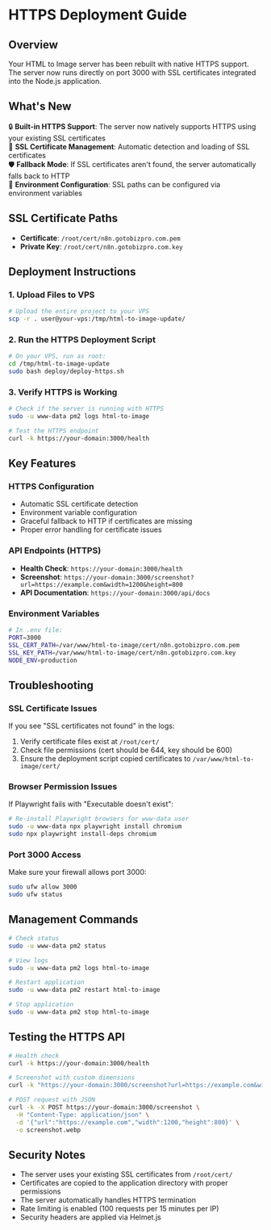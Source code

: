 # HTTPS Deployment Guide

## Overview
Your HTML to Image server has been rebuilt with native HTTPS support. The server now runs directly on port 3000 with SSL certificates integrated into the Node.js application.

## What's New 
🔒 **Built-in HTTPS Support**: The server now natively supports HTTPS using your existing SSL certificates  
📁 **SSL Certificate Management**: Automatic detection and loading of SSL certificates  
🛡️ **Fallback Mode**: If SSL certificates aren't found, the server automatically falls back to HTTP  
🔧 **Environment Configuration**: SSL paths can be configured via environment variables  

## SSL Certificate Paths
- **Certificate**: `/root/cert/n8n.gotobizpro.com.pem`
- **Private Key**: `/root/cert/n8n.gotobizpro.com.key`

## Deployment Instructions

### 1. Upload Files to VPS
```bash
# Upload the entire project to your VPS
scp -r . user@your-vps:/tmp/html-to-image-update/
```

### 2. Run the HTTPS Deployment Script
```bash
# On your VPS, run as root:
cd /tmp/html-to-image-update
sudo bash deploy/deploy-https.sh
```

### 3. Verify HTTPS is Working
```bash
# Check if the server is running with HTTPS
sudo -u www-data pm2 logs html-to-image

# Test the HTTPS endpoint
curl -k https://your-domain:3000/health
```

## Key Features

### HTTPS Configuration
- Automatic SSL certificate detection
- Environment variable configuration
- Graceful fallback to HTTP if certificates are missing
- Proper error handling for certificate issues

### API Endpoints (HTTPS)
- **Health Check**: `https://your-domain:3000/health`
- **Screenshot**: `https://your-domain:3000/screenshot?url=https://example.com&width=1200&height=800`
- **API Documentation**: `https://your-domain:3000/api/docs`

### Environment Variables
```bash
# In .env file:
PORT=3000
SSL_CERT_PATH=/var/www/html-to-image/cert/n8n.gotobizpro.com.pem
SSL_KEY_PATH=/var/www/html-to-image/cert/n8n.gotobizpro.com.key
NODE_ENV=production
```

## Troubleshooting

### SSL Certificate Issues
If you see "SSL certificates not found" in the logs:
1. Verify certificate files exist at `/root/cert/`
2. Check file permissions (cert should be 644, key should be 600)
3. Ensure the deployment script copied certificates to `/var/www/html-to-image/cert/`

### Browser Permission Issues
If Playwright fails with "Executable doesn't exist":
```bash
# Re-install Playwright browsers for www-data user
sudo -u www-data npx playwright install chromium
sudo npx playwright install-deps chromium
```

### Port 3000 Access
Make sure your firewall allows port 3000:
```bash
sudo ufw allow 3000
sudo ufw status
```

## Management Commands

```bash
# Check status
sudo -u www-data pm2 status

# View logs
sudo -u www-data pm2 logs html-to-image

# Restart application
sudo -u www-data pm2 restart html-to-image

# Stop application
sudo -u www-data pm2 stop html-to-image
```

## Testing the HTTPS API

```bash
# Health check
curl -k https://your-domain:3000/health

# Screenshot with custom dimensions
curl -k "https://your-domain:3000/screenshot?url=https://example.com&width=1200&height=800" -o screenshot.webp

# POST request with JSON
curl -k -X POST https://your-domain:3000/screenshot \
  -H "Content-Type: application/json" \
  -d '{"url":"https://example.com","width":1200,"height":800}' \
  -o screenshot.webp
```

## Security Notes
- The server uses your existing SSL certificates from `/root/cert/`
- Certificates are copied to the application directory with proper permissions
- The server automatically handles HTTPS termination
- Rate limiting is enabled (100 requests per 15 minutes per IP)
- Security headers are applied via Helmet.js